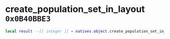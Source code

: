 # create_population_set_in_layout `0x0B40BBE3`

```lua
local result --[[ integer ]] = natives.object.create_population_set_in_layout(_unk0 --[[ integer ]], _unk1 --[[ integer ]], _unk2 --[[ integer ]])
```